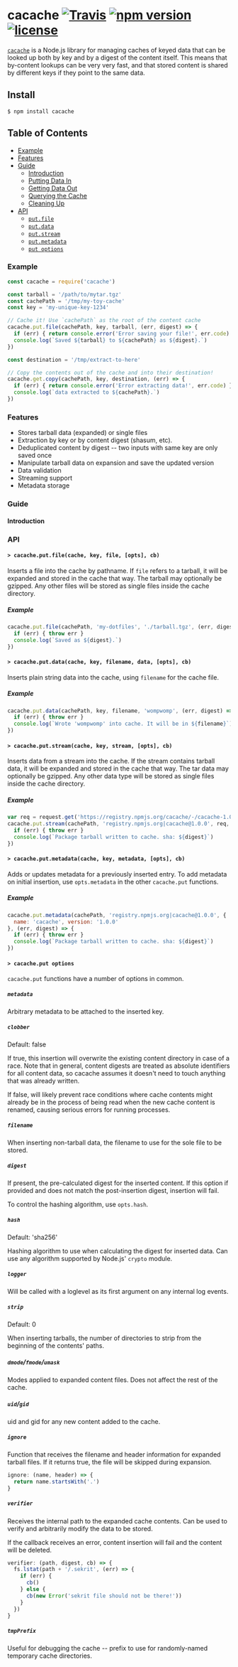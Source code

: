 # cacache [![Travis](https://img.shields.io/travis/zkat/cacache.svg)](https://travis-ci.org/zkat/cacache) [![npm version](https://img.shields.io/npm/v/cacache.svg)](https://npm.im/cacache) [![license](https://img.shields.io/npm/l/cacache.svg)](https://npm.im/cacache)

[`cacache`](https://github.com/zkat/cacache) is a Node.js library for managing
caches of keyed data that can be looked up both by key and by a digest of the
content itself. This means that by-content lookups can be very very fast, and
that stored content is shared by different keys if they point to the same data.

## Install

`$ npm install cacache`

## Table of Contents

* [Example](#example)
* [Features](#features)
* [Guide](#guide)
  * [Introduction](#introduction)
  * [Putting Data In](#insertion)
  * [Getting Data Out](#extraction)
  * [Querying the Cache](#queries)
  * [Cleaning Up](#cleanup)
* [API](#api)
  * [`put.file`](#put-file)
  * [`put.data`](#put-data)
  * [`put.stream`](#put-stream)
  * [`put.metadata`](#put-metadata)
  * [`put options`](#put-options)

### Example

```javascript
const cacache = require('cacache')

const tarball = '/path/to/mytar.tgz'
const cachePath = '/tmp/my-toy-cache'
const key = 'my-unique-key-1234'

// Cache it! Use `cachePath` as the root of the content cache
cacache.put.file(cachePath, key, tarball, (err, digest) => {
  if (err) { return console.error('Error saving your file!', err.code) }
  console.log(`Saved ${tarball} to ${cachePath} as ${digest}.`)
})

const destination = '/tmp/extract-to-here'

// Copy the contents out of the cache and into their destination!
cacache.get.copy(cachePath, key, destination, (err) => {
  if (err) { return console.error('Error extracting data!', err.code) }
  console.log(`data extracted to ${cachePath}.`)
})
```

### Features

* Stores tarball data (expanded) or single files
* Extraction by key or by content digest (shasum, etc).
* Deduplicated content by digest -- two inputs with same key are only saved once
* Manipulate tarball data on expansion and save the updated version
* Data validation
* Streaming support
* Metadata storage

### Guide

#### Introduction

### API

#### <a name="put-file"></a> `> cacache.put.file(cache, key, file, [opts], cb)`

Inserts a file into the cache by pathname. If `file` refers to a tarball, it
will be expanded and stored in the cache that way. The tarball may optionally
be gzipped. Any other files will be stored as single files inside the cache
directory.

##### Example

```javascript
cacache.put.file(cachePath, 'my-dotfiles', './tarball.tgz', (err, digest) => {
  if (err) { throw err }
  console.log(`Saved as ${digest}.`)
})
```

#### <a name="put-data"></a> `> cacache.put.data(cache, key, filename, data, [opts], cb)`

Inserts plain string data into the cache, using `filename` for the cache file.

##### Example

```javascript
cacache.put.data(cachePath, key, filename, 'wompwomp', (err, digest) => {
  if (err) { throw err }
  console.log(`Wrote 'wompwomp' into cache. It will be in ${filename}`)
})
```

#### <a name="put-stream"></a> `> cacache.put.stream(cache, key, stream, [opts], cb)`

Inserts data from a stream into the cache. If the stream contains tarball data,
it will be expanded and stored in the cache that way. The tar data may
optionally be gzipped. Any other data type will be stored as single files inside
the cache directory.

##### Example

```javascript
var req = request.get('https://registry.npmjs.org/cacache/-/cacache-1.0.0.tgz')
cacache.put.stream(cachePath, 'registry.npmjs.org|cacache@1.0.0', req, (err, digest) => {
  if (err) { throw err }
  console.log(`Package tarball written to cache. sha: ${digest}`)
})
```

#### <a name="put-metadata"></a> `> cacache.put.metadata(cache, key, metadata, [opts], cb)`

Adds or updates metadata for a previously inserted entry. To add metadata on
initial insertion, use `opts.metadata` in the other `cacache.put` functions.

##### Example

```javascript
cacache.put.metadata(cachePath, 'registry.npmjs.org|cacache@1.0.0', {
  name: 'cacache', version: '1.0.0'
}, (err, digest) => {
  if (err) { throw err }
  console.log(`Package tarball written to cache. sha: ${digest}`)
})
```
#### <a name="put-options"></a> `> cacache.put options`

`cacache.put` functions have a number of options in common.

##### `metadata`

Arbitrary metadata to be attached to the inserted key.

##### `clobber`

Default: false

If true, this insertion will overwrite the existing content directory in case
of a race. Note that in general, content digests are treated as absolute
identifiers for all content data, so cacache assumes it doesn't need to touch
anything that was already written.

If false, will likely prevent race conditions where cache contents might already
be in the process of being read when the new cache content is renamed, causing
serious errors for running processes.

##### `filename`

When inserting non-tarball data, the filename to use for the sole file to be
stored.

##### `digest`

If present, the pre-calculated digest for the inserted content. If this option
if provided and does not match the post-insertion digest, insertion will fail.

To control the hashing algorithm, use `opts.hash`.

##### `hash`

Default: 'sha256'

Hashing algorithm to use when calculating the digest for inserted data. Can use
any algorithm supported by Node.js' `crypto` module.

##### `logger`

Will be called with a loglevel as its first argument on any internal log events.

##### `strip`

Default: 0

When inserting tarballs, the number of directories to strip from the beginning
of the contents' paths.

##### `dmode`/`fmode`/`umask`

Modes applied to expanded content files. Does not affect the rest of the cache.

##### `uid`/`gid`

uid and gid for any new content added to the cache.

##### `ignore`

Function that receives the filename and header information for expanded tarball
files. If it returns true, the file will be skipped during expansion.

```javascript
ignore: (name, header) => {
  return name.startsWith('.')
}
```

##### `verifier`

Receives the internal path to the expanded cache contents. Can be used to verify
and arbitrarily modify the data to be stored.

If the callback receives an error, content insertion will fail and the content
will be deleted.

```javascript
verifier: (path, digest, cb) => {
  fs.lstat(path + '/.sekrit', (err) => {
    if (err) {
      cb()
    } else {
      cb(new Error('sekrit file should not be there!'))
    }
  })
}
```

##### `tmpPrefix`

Useful for debugging the cache -- prefix to use for randomly-named temporary
cache directories.
